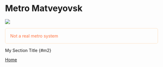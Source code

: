 # Metro Matveyovsk
![](/public/metromat.svg)
<p style="color: #ff7340; border: 1px solid rgba(255, 135, 23, 0.25); border-radius:5px; padding: 1rem;">Not a real metro system</p>


My Section Title {#m2}

[Home](/)
